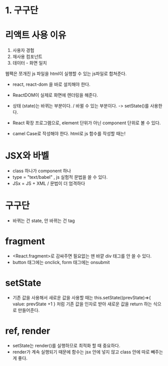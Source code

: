 # 1. 구구단

# 리액트 사용 이유
1. 사용자 경험
2. 재사용 컴포넌트
3. 데이터 - 화면 일치

웹팩은 쪼개진 js 파일을 html이 실행할 수 있는 js파일로 합쳐준다.

- react, react-dom 을 바로 설치해야 한다.

- ReactDOM이 실제로 화면에 렌더링을 해준다.

- 상태 (state)는 바뀌는 부분이다. / 바뀔 수 있는 부분이다.
-> setState()를 사용한다.

- React 확장 프로그램으로, element 단위가 아닌 component 단위로 볼 수 있다.
- camel Case로 작성해야 한다. html로 js 함수를 작성할 때는!

# JSX와 바벨
- class 하나가 component 하나
- type = "text/babel" , js 실험적 문법을 쓸 수 있다.
- JSx = JS + XML / 문법이 더 엄격하다

# 구구단
- 바뀌는 건 state, 안 바뀌는 건 tag

# fragment
- <React.fragment>로 감싸주면 필요없는 맨 바깥 div 태그를 안 쓸 수 있다.
- button 태그에는 onclick, form 태그에는 onsubmit

# setState
- 기존 값을 사용해서 새로운 값을 사용할 때는
this.setState((prevState)=>{ value: prevState +1 } 처럼 기존 값을 인자로 받아 새로운 값을 return 하는 식으로 만들어준다.

# ref, render
- setState는 render()를 실행하므로 최적화 할 때 중요하다.
- render가 계속 실행되기 때문에 함수는 jsx 안에 넣지 않고 class 안에 따로 빼주는게 좋다.
